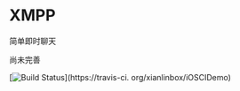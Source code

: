 # XMPP
简单即时聊天

尚未完善

[![Build Status](https://travis-ci.org/xianlinbox/iOSCIDemo.png)](https://travis-ci.
org/xianlinbox/iOSCIDemo)